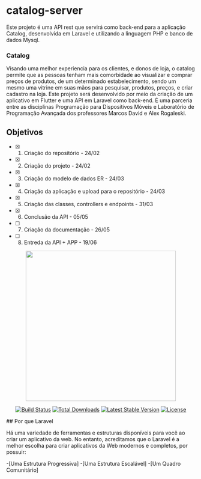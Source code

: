 # catalog-server 
Este projeto é uma API rest que servirá como back-end para a aplicação Catalog, desenvolvida em Laravel e utilizando a linguagem PHP e banco de dados Mysql.

### Catalog

Visando uma melhor experiencia para os clientes, e donos de loja, o catalog permite que as pessoas tenham mais comorbidade ao visualizar e comprar preços de produtos, de um determinado estabelecimento, sendo um mesmo uma vitrine em suas mãos para pesquisar, produtos, preços, e criar cadastro na loja. Este projeto será desenvolvido por meio da criação de um aplicativo em Flutter e uma API em Laravel como back-end. É uma parceria entre as disciplinas Programação para Dispositivos Móveis e Laboratório de Programação Avançada dos professores Marcos David e Alex Rogaleski.

## Objetivos
- [x] 1. Criação do repositório - 24/02
- [x] 2. Criação do projeto - 24/02
- [x] 3. Criação do modelo de dados ER - 24/03
- [x] 4. Criação da aplicação e upload para o repositório - 24/03
- [x] 5. Criação das classes, controllers e endpoints - 31/03
- [x] 6. Conclusão da API - 05/05
- [ ] 7. Criação da documentação - 26/05
- [ ] 8. Entreda da API + APP - 19/06

<p align="center"><a href="https://laravel.com" target="_blank"><img src="https://raw.githubusercontent.com/laravel/art/master/logo-lockup/5%20SVG/2%20CMYK/1%20Full%20Color/laravel-logolockup-cmyk-red.svg" width="400"></a></p>

<p align="center">
<a href="https://travis-ci.org/laravel/framework"><img src="https://travis-ci.org/laravel/framework.svg" alt="Build Status"></a>
<a href="https://packagist.org/packages/laravel/framework"><img src="https://img.shields.io/packagist/dt/laravel/framework" alt="Total Downloads"></a>
<a href="https://packagist.org/packages/laravel/framework"><img src="https://img.shields.io/packagist/v/laravel/framework" alt="Latest Stable Version"></a>
<a href="https://packagist.org/packages/laravel/framework"><img src="https://img.shields.io/packagist/l/laravel/framework" alt="License"></a>
</p> 
## Por que Laravel  

Há uma variedade de ferramentas e estruturas disponíveis para você ao criar um aplicativo da web. No entanto, acreditamos que o Laravel é a melhor escolha para criar aplicativos da Web modernos e completos, por possuir:  

-[Uma Estrutura Progressiva] 
-[Uma Estrutura Escalável] 
-[Um Quadro Comunitário]


